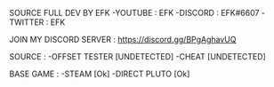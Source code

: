 SOURCE FULL DEV BY EFK
-YOUTUBE : EFK
-DISCORD : EFK#6607
-TWITTER : EFK



JOIN MY DISCORD SERVER : https://discord.gg/BPgAghavUQ



SOURCE : 
-OFFSET TESTER [UNDETECTED]
-CHEAT [UNDETECTED]


BASE GAME : 
-STEAM [Ok]
-DIRECT PLUTO [Ok]
